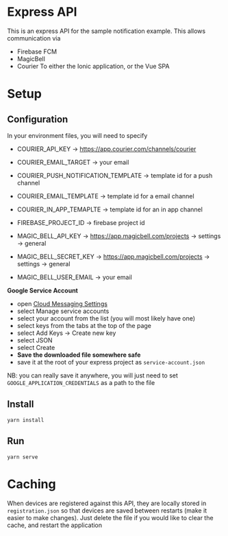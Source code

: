 # Express API

This is an express API for the sample notification example. This allows communication via
- Firebase FCM
- MagicBell
- Courier
To either the Ionic application, or the Vue SPA

# Setup

## Configuration
In your environment files, you will need to specify
- COURIER_API_KEY -> https://app.courier.com/channels/courier
- COURIER_EMAIL_TARGET -> your email
- COURIER_PUSH_NOTIFICATION_TEMPLATE -> template id for a push channel
- COURIER_EMAIL_TEMPLATE -> template id for a email channel
- COURIER_IN_APP_TEMAPLTE -> template id for an in app channel

- FIREBASE_PROJECT_ID -> firebase project id

- MAGIC_BELL_API_KEY -> https://app.magicbell.com/projects -> settings -> general
- MAGIC_BELL_SECRET_KEY -> https://app.magicbell.com/projects -> settings -> general
- MAGIC_BELL_USER_EMAIL -> your email

**Google Service Account**
- open [Cloud Messaging Settings](https://console.firebase.google.com/project/_/settings/cloudmessaging)
- select Manage service accounts
- select your account from the list (you will most likely have one)
- select keys from the tabs at the top of the page
- select Add Keys → Create new key
- select JSON
- select Create
- **Save the downloaded file somewhere safe**
- save it at the root of your express project as `service-account.json`


NB: you can really save it anywhere, you will just need to set `GOOGLE_APPLICATION_CREDENTIALS` as a path to the file

## Install
```
yarn install
```

## Run
```
yarn serve
```

# Caching
When devices are registered against this API, they are locally stored in `registration.json` so that devices are saved between restarts (make it easier to make changes). Just delete the file if you would like to clear the cache, and restart the application